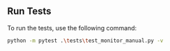 ## Run Tests
To run the tests, use the following command:

```bash
python -m pytest .\tests\test_monitor_manual.py -v
```
